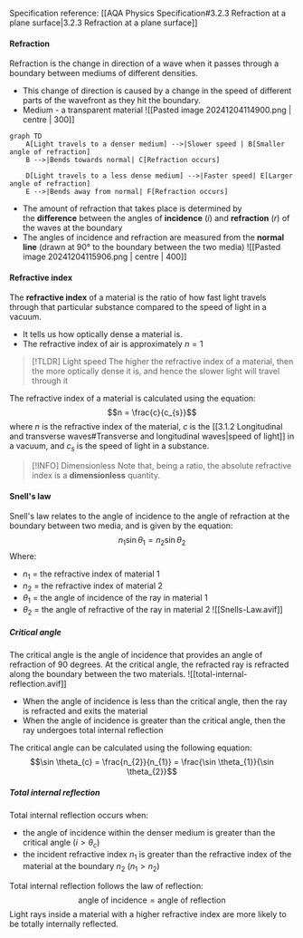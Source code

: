 Specification reference: [[AQA Physics Specification#3.2.3 Refraction at a plane surface|3.2.3 Refraction at a plane surface]]

#### Refraction
Refraction is the change in direction of a wave  when it passes through a boundary between mediums of different densities.
- This change of direction is caused by a change in the speed of different parts of the wavefront as they hit the boundary.
- Medium - a transparent material
![[Pasted image 20241204114900.png | centre | 300]]

```mermaid
graph TD
    A[Light travels to a denser medium] -->|Slower speed | B[Smaller angle of refraction]
    B -->|Bends towards normal| C[Refraction occurs]

    D[Light travels to a less dense medium] -->|Faster speed| E[Larger angle of refraction]
    E -->|Bends away from normal| F[Refraction occurs]
```

- The amount of refraction that takes place is determined by the **difference** between the angles of **incidence** ($i$) and **refraction** ($r$) of the waves at the boundary
- The angles of incidence and refraction are measured from the **normal line** (drawn at 90° to the boundary between the two media)
![[Pasted image 20241204115906.png | centre | 400]]
#### Refractive index
The **refractive index** of a material is the ratio of how fast light travels through that particular substance compared to the speed of light in a vacuum.
- It tells us how optically dense a material is.
- The refractive index of air is approximately $n=1$

> [!TLDR] Light speed
>The higher the refractive index of a material, then the more optically dense it is, and hence the slower light will travel through it

The refractive index of a material is calculated using the equation:
$$n = \frac{c}{c_{s}}$$where $n$ is the refractive index of the material, $c$ is the [[3.1.2 Longitudinal and transverse waves#Transverse and longitudinal waves|speed of light]] in a vacuum, and $c_{s}$ is the speed of light in a substance.

> [!INFO] Dimensionless
> Note that, being a ratio, the absolute refractive index is a **dimensionless** quantity. 
#### Snell's law
Snell's law relates to the angle of incidence to the angle of refraction at the boundary between two media, and is given by the equation:
$$n_{1} \sin \theta_{1} = n_{2} \sin \theta_{2}$$
Where:
- $n_{1}$ = the refractive index of material 1
- $n_{2}$ = the refractive index of material 2
- $\theta_{1}$ = the angle of incidence of the ray in material 1
- $\theta_{2}$ = the angle of refractive of the ray in material 2
![[Snells-Law.avif]]
##### Critical angle
The critical angle is the angle of incidence that provides an angle of refraction of 90 degrees. At the critical angle, the refracted ray is refracted along the boundary between the two materials.
![[total-internal-reflection.avif]]
- When the angle of incidence is less than the critical angle, then the ray is refracted and exits the material
- When the angle of incidence is greater than the critical angle, then the ray undergoes total internal reflection

The critical angle can be calculated using the following equation:
$$\sin \theta_{c} = \frac{n_{2}}{n_{1}} = \frac{\sin \theta_{1}}{\sin \theta_{2}}$$
##### Total internal reflection
Total internal reflection occurs when:
- the angle of incidence within the denser medium is greater than the critical angle ($i > \theta_{c}$)
- the incident refractive index $n_{1}$ is greater than the refractive index of the material at the boundary $n_{2}$ ($n_{1} > n_{2}$)

Total internal reflection follows the law of reflection:
$$\text{angle of incidence} = \text{angle of reflection} $$
Light rays inside a material with a higher refractive index are more likely to be totally internally reflected.